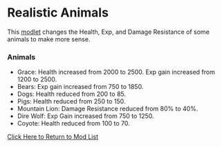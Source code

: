 # Realistic Animals
This [modlet](https://drive.google.com/file/d/1ig0oPD6Xnvi3B80g-Z9xtXrbAvO-At4d/view?usp=sharing) changes the Health, Exp, and Damage Resistance of some animals to make more sense.
### Animals
+ Grace: Health increased from 2000 to 2500. Exp gain increased from 1200 to 2500.
+ Bears: Exp gain increased from 750 to 1850.
+ Dogs: Health reduced from 200 to 85.
+ Pigs: Health reduced from 250 to 150.
+ Mountain Lion: Damage Resistance reduced from 80% to 40%.
+ Dire Wolf: Exp Gain increased from 750 to 1250.
+ Coyote: Health reduced from 100 to 70.

[Click Here to Return to Mod List](../../main/README.md)
